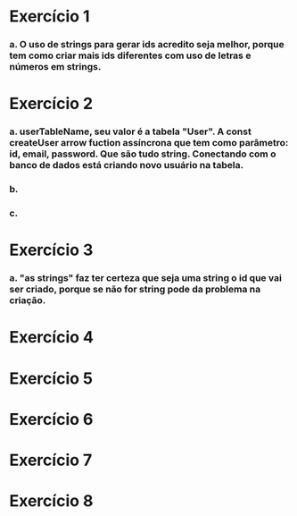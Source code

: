 # Exercício 1
 ### a. O uso de strings para gerar ids acredito seja melhor, porque tem como criar mais ids diferentes com uso de letras e números em strings.

# Exercício 2
 ### a. userTableName, seu valor é a tabela "User". A const createUser arrow fuction assíncrona  que tem como parâmetro: id, email, password. Que são tudo string. Conectando com o banco de dados está criando novo usuário na tabela.
 ### b.
 ### c.

 # Exercício 3

### a. "as strings" faz ter certeza que seja uma string o id que vai ser criado, porque se não for string pode da problema na criação.
 # Exercício 4

 # Exercício 5

 # Exercício 6

 # Exercício 7

 # Exercício 8